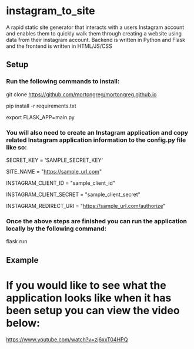 # instagram_to_site
A rapid static site generator that interacts with a users Instagram account and enables them to quickly walk them through creating a website using data from their instagram account. Backend is written in Python and Flask and the frontend is written in HTML/JS/CSS


## Setup

### Run the following commands to install:

git clone https://github.com/mortongreg/mortongreg.github.io

pip install -r requirements.txt

export FLASK_APP=main.py

### You will also need to create an Instagram application and copy related Instagram application information to the config.py file like so:


SECRET_KEY = 'SAMPLE_SECRET_KEY'

SITE_NAME = "https://sample_url.com"

INSTAGRAM_CLIENT_ID = "sample_client_id"

INSTAGRAM_CLIENT_SECRET = "sample_client_secret"

INSTAGRAM_REDIRECT_URI = "https://sample_url.com/authorize"


### Once the above steps are finished you can run the application locally by the following command:

flask run



## Example

# If you would like to see what the application looks like when it has been setup you can view the video below:

https://www.youtube.com/watch?v=zj6xxT04HPQ
